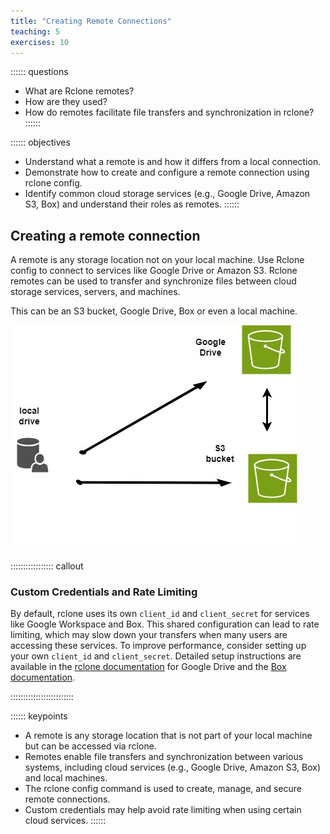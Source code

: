 ```yaml
---
title: "Creating Remote Connections"
teaching: 5   
exercises: 10
---
```


:::::: questions
 - What are Rclone remotes?
 - How are they used?
 - How do remotes facilitate file transfers and synchronization in rclone?
::::::

:::::: objectives
- Understand what a remote is and how it differs from a local connection.
- Demonstrate how to create and configure a remote connection using rclone config.
- Identify common cloud storage services (e.g., Google Drive, Amazon S3, Box) and understand their roles as remotes.
::::::

## Creating a remote connection

A remote is any storage location not on your local machine. Use Rclone config to connect to services like Google Drive or Amazon S3. Rclone remotes can be used to transfer and synchronize files between cloud storage services, servers, and machines. 

This can be an S3 bucket, Google Drive, Box or even a local machine. 

![rclone connections](rclone-connections.jpg)

::::::::::::::::: callout

### Custom Credentials and Rate Limiting

By default, rclone uses its own `client_id` and `client_secret` for services like Google Workspace and Box. This shared configuration can lead to rate limiting, which may slow down your transfers when many users are accessing these services. To improve performance, consider setting up your own `client_id` and `client_secret`. Detailed setup instructions are available in the [rclone documentation](https://rclone.org/drive/) for Google Drive and the [Box documentation](https://rclone.org/box/).

:::::::::::::::::::::::::



:::::: keypoints
- A remote is any storage location that is not part of your local machine but can be accessed via rclone.
- Remotes enable file transfers and synchronization between various systems, including cloud services (e.g., Google Drive, Amazon S3, Box) and local machines.
- The rclone config command is used to create, manage, and secure remote connections.
- Custom credentials may help avoid rate limiting when using certain cloud services.
::::::
